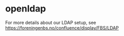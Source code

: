 # openldap

For more details about our LDAP setup, see
https://foreningenbs.no/confluence/display/FBS/LDAP
